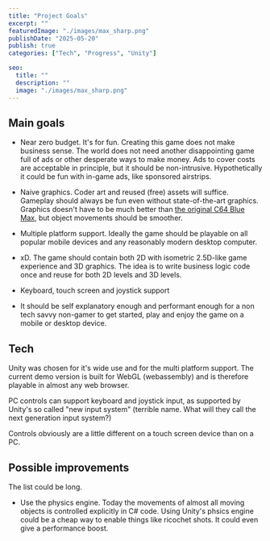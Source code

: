 ```yaml
---
title: "Project Goals"
excerpt: ""
featuredImage: "./images/max_sharp.png"
publishDate: "2025-05-20"
publish: true
categories: ["Tech", "Progress", "Unity"]

seo:
  title: ""
  description: ""
  image: "./images/max_sharp.png"
---
```

## Main goals
- Near zero budget. It's for fun. Creating this game does not make business sense. The world does not need another disappointing game full of ads or other desperate ways to make money. Ads to cover costs are acceptable in principle, but it should be non-intrusive. Hypothetically it could be fun with in-game ads, like sponsored airstrips.

- Naive graphics. Coder art and reused (free) assets will suffice. Gameplay should always be fun even without state-of-the-art graphics. Graphics doesn't have to be much better than [the original C64 Blue Max](https://en.wikipedia.org/wiki/Blue_Max_(video_game)), but object movements should be smoother.

- Multiple platform support. Ideally the game should be playable on all popular mobile devices and any reasonably modern desktop computer.

- xD. The game should contain both 2D with isometric 2.5D-like game experience and 3D graphics. The idea is to write business logic code once and reuse for both 2D levels and 3D levels.

- Keyboard, touch screen and joystick support

- It should be self explanatory enough and performant enough for a non tech savvy non-gamer to get started, play and enjoy the game on a mobile or desktop device.


## Tech
Unity was chosen for it's wide use and for the multi platform support. The current demo version is built for WebGL (webassembly) and is therefore playable in almost any web browser.  

PC controls can support keyboard and joystick input, as supported by Unity's so called "new input system" (terrible name. What will they call the next generation input system?)

Controls obviously are a little different on a touch screen device than on a PC.  
  
## Possible improvements
The list could be long.
- Use the physics engine. Today the movements of almost all moving objects is controlled explicitly in C# code. Using Unity's phsics engine could be a cheap way to enable things like ricochet shots. It could even give a performance boost.
